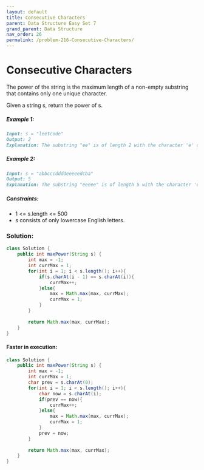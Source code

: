 ```yaml
---
layout: default
title: Consecutive Characters
parent: Data Structure Easy Set 7
grand_parent: Data Structure
nav_order: 26
permalink: /problem-216-Consecutive-Characters/
---
```

# Consecutive Characters
The power of the string is the maximum length of a non-empty substring that contains only one unique character.

Given a string s, return the power of s.

##### Example 1:
```markdown
Input: s = "leetcode"
Output: 2
Explanation: The substring "ee" is of length 2 with the character 'e' only.
```
##### Example 2:
```markdown
Input: s = "abbcccddddeeeeedcba"
Output: 5
Explanation: The substring "eeeee" is of length 5 with the character 'e' only.
```
##### Constraints:
* 1 <= s.length <= 500
* s consists of only lowercase English letters.

### Solution:
```java
class Solution {
    public int maxPower(String s) {
        int max = -1;
        int currMax = 1;
        for(int i = 1; i < s.length(); i++){
            if(s.charAt(i - 1) == s.charAt(i)){
                currMax++;
            }else{
                max = Math.max(max, currMax);
                currMax = 1;
            }
        }
        
        return Math.max(max, currMax);
    }
}
```
#### Faster in execution: 
```java
class Solution {
    public int maxPower(String s) {
        int max = -1;
        int currMax = 1;
        char prev = s.charAt(0);
        for(int i = 1; i < s.length(); i++){
            char now = s.charAt(i);
            if(prev == now){
                currMax++;
            }else{
                max = Math.max(max, currMax);
                currMax = 1;
            }
            prev = now;
        }
        
        return Math.max(max, currMax);
    }
}
```